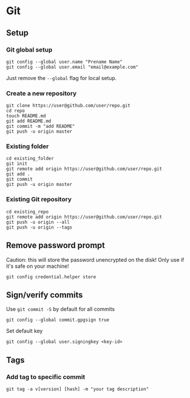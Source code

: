 # Git

## Setup

### Git global setup

    git config --global user.name "Prename Name"
    git config --global user.email "email@example.com"

Just remove the `--global` flag for local setup.

### Create a new repository

    git clone https://user@github.com/user/repo.git
    cd repo
    touch README.md
    git add README.md
    git commit -m "add README"
    git push -u origin master

### Existing folder

    cd existing_folder
    git init
    git remote add origin https://user@github.com/user/repo.git
    git add .
    git commit
    git push -u origin master

### Existing Git repository

    cd existing_repo
    git remote add origin https://user@github.com/user/repo.git
    git push -u origin --all
    git push -u origin --tags

## Remove password prompt

Caution: this will store the password unencrypted on the disk! Only use if it's safe on your machine!

    git config credential.helper store

## Sign/verify commits

Use `git commit -S` by default for all commits

    git config --global commit.gpgsign true

Set default key

    git config --global user.signingkey <key-id>

## Tags

### Add tag to specific commit

    git tag -a v[version] [hash] -m "your tag description"